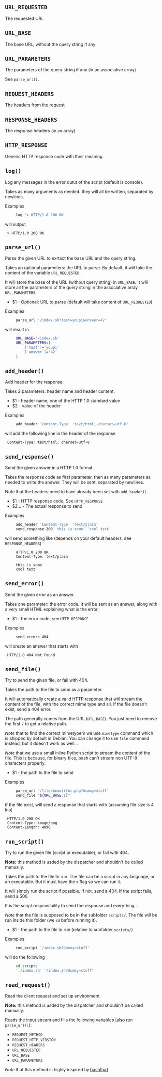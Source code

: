 <!-- Documentation partly generated with tomdoc.sh: https://github.com/mlafeldt/tomdoc.sh -->

`URL_REQUESTED`
---------------

The requested URL


`URL_BASE`
----------

The base URL, without the query string if any


`URL_PARAMETERS`
----------------

The parameters of the query string if any (in an associative array)

See `parse_url()`.


`REQUEST_HEADERS`
----------------

The headers from the request


`RESPONSE_HEADERS`
------------------

The response headers (in an array)


`HTTP_RESPONSE`
---------------

Generic HTTP response code with their meaning.


`log()`
-------

Log any messages in the error outut of the script (default is console).

Takes as many arguments as needed. they will all be written, separated by newlines.

Examples

```bash
     log "> HTTP/1.0 200 OK
```

will output

     > HTTP/1.0 200 OK


`parse_url()`
-------------

Parse the given URL to exrtact the base URL and the query string.

Takes an optional parameters: the URL to parse. By default, it will take the content of the variable `URL_REQUESTED`.

It will store the base of the URL (without query string) in `URL_BASE`. It will store all the parameters of the query string in the associative array `URL_PARAMETERS`.

* $1 - Optional: URL to parse (default will take content of `URL_REQUESTED`)

Examples

```bash
     parse_url '/index.sh?test=youpi&answer=42'
```

will result in

```bash
     URL_BASE='/index.sh'
     URL_PARAMETERS=(
         ['test']='youpi'
         ['answer']='42'
     )
```


`add_header()`
--------------

Add header for the response.

Takes 2 parameters: header name and header content.

* $1 - header name, one of the HTTP 1.0 standard value
* $2 - value of the header

Examples

```bash
     add_header 'Content-Type' 'text/html; charset=utf-8'
```

will add the following line in the header of the response

     Content-Type: text/html; charset=utf-8


`send_response()`
-----------------

Send the given answer in a HTTP 1.0 format.

Takes the response code as first parameter, then as many parameters as needed to write the answer. They will be sent, separated by newlines.

Note that the headers need to have already been set with `add_header()`.

* $1 - HTTP response code. See `HTTP_RESPONSE`
* $2... - The actual response to send

Examples

```bash
     add_header 'Content-Type' 'text/plain'
     send_response 200 'this is some' 'cool text'
```

will send something like (depends on your default headers, see `RESPONSE_HEADERS`)

```
     HTTP/1.0 200 OK
     Content-Type: text/plain

     this is some
     cool text
 ```


`send_error()`
--------------

Send the given error as an answer.

Takes one parameter: the error code. It will be sent as an answer, along with a very small HTML explaining what is the error.

* $1 - the error code, see `HTTP_RESPONSE`

Examples

```bash
     send_errors 404
```

will create an answer that starts with

     HTTP/1.0 404 Not Found


`send_file()`
-------------

Try to send the given file, or fail with 404.

Takes the path to the file to send as a parameter.

It will automatically create a valid HTTP response that will stream the content of the file, with the correct mime type and all. If the file doesn't exist, send a 404 error.

The path generally comes from the URL (`URL_BASE`). You just need to remove the first `/` to get a relative path.

*Note* that to find the correct mimetypem we use `mimetype` command which is shipped by default in Debian. You can change it to use `file` command instead, but it doesn't work as well...

*Note* that we use a small inline Python script to stream the content of the file. This is because, for binary files, bash can't stream non UTF-8 characters properly.

* $1 - the path to the file to send

Examples

```bash
     parse_url '/file/beautiful.png?dummy=stuff'
     send_file "${URL_BASE:1}"
```

if the file exist, will send a response that starts with (assuming file size is 4 kio)

     HTTP/1.0 200 OK
     Content-Type: image/png
     Content-Length: 4096


`run_script()`
--------------

Try to run the given file (script or executable), or fail with 404.

**Note:** this method is usded by the dispatcher and shouldn't be called manually.

Takes the path to the file to run. The file can be a script in any language, or an executable. But it must have the `x` flag so we can run it.

It will simply run the script if possible. If not, send a 404. If the script fails, send a 500.

It is the script responsibility to send the response and everything...

*Note* that the file is supposed to be in the subfolder `scripts/`. The file will be run inside this folder (we `cd` before running it).

* $1 - the path to the file to run (relative to subfolder `scripts/`)

Examples

```bash
     run_script '/index.sh?dummy=stuff'
```

will do the following

```bash
     cd scripts
     './index.sh' '/index.sh?dummy=stuff'
```


`read_request()`
----------------

Read the client request and set up environment.

**Note:** this method is usded by the dispatcher and shouldn't be called manually.

Reads the input stream and fills the following variables (also run `parse_url()`):

- `REQUEST_METHOD`
- `REQUEST_HTTP_VERSION`
- `REQUEST_HEADERS`
- `URL_REQUESTED`
- `URL_BASE`
- `URL_PARAMETERS`

*Note* that this method is highly inspired by [bashttpd](https://github.com/avleen/bashttpd)


